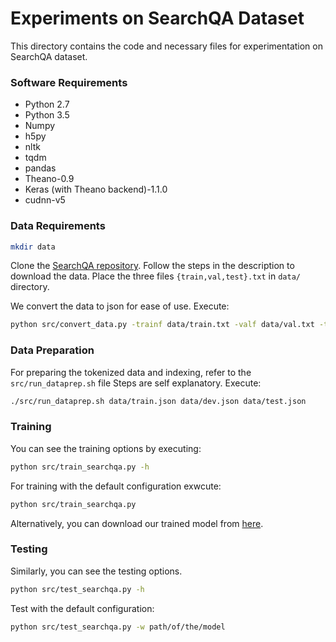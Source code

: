 # Experiments on SearchQA Dataset #

This directory contains the code and necessary files for experimentation on SearchQA dataset.

### Software Requirements ###

* Python 2.7
* Python 3.5
* Numpy
* h5py
* nltk
* tqdm
* pandas
* Theano-0.9
* Keras (with Theano backend)-1.1.0
* cudnn-v5

### Data Requirements ###

```bash
mkdir data
```

Clone the [SearchQA repository](https://github.com/nyu-dl/SearchQA). 
Follow the steps in the description to download the data.
Place the three files `{train,val,test}.txt` in `data/` directory. 

We convert the data to json for ease of use.
Execute:

```bash
python src/convert_data.py -trainf data/train.txt -valf data/val.txt -testf data/test.txt -out data/
```

### Data Preparation ###

For preparing the tokenized data and indexing, refer to the `src/run_dataprep.sh` file
Steps are self explanatory.
Execute:

```bash
./src/run_dataprep.sh data/train.json data/dev.json data/test.json
```

### Training ###

You can see the training options by executing:

```bash
python src/train_searchqa.py -h
```

For training with the default configuration exwcute:

```bash
python src/train_searchqa.py
```

Alternatively, you can download our trained model from [here](https://tinyurl.com/ybdvpxcr/searchqa/searchqa_amanda.hdf5).


### Testing ###

Similarly, you can see the testing options.

```bash
python src/test_searchqa.py -h
```

Test with the default configuration:

```bash
python src/test_searchqa.py -w path/of/the/model
```
